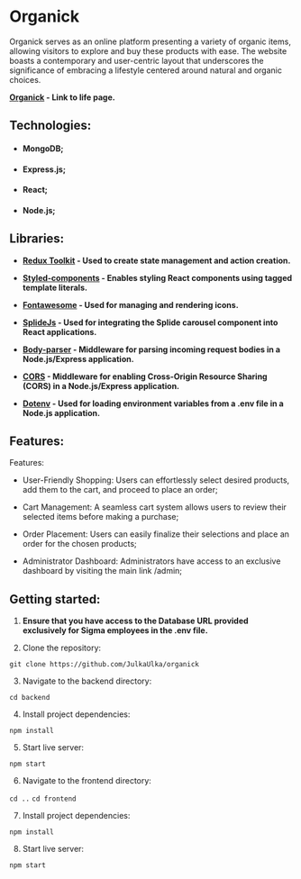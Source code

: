 # Organick

Organick serves as an online platform presenting a variety of organic items, allowing visitors to explore and buy these products with ease. The website boasts a contemporary and user-centric layout that underscores the significance of embracing a lifestyle centered around natural and organic choices.

**[Organick](http://44.218.213.24/) - Link to life page.**

## Technologies:

- #### MongoDB;
- #### Express.js;
- #### React;
- #### Node.js;

## Libraries:

+ **[Redux Toolkit]() - Used to create state management and action creation.**
+ **[Styled-components]() - Enables styling React components using tagged template literals.**
+ **[Fontawesome]() - Used for managing and rendering icons.**
+ **[SplideJs]() - Used for integrating the Splide carousel component into React applications.**

+ **[Body-parser]() - Middleware for parsing incoming request bodies in a Node.js/Express application.**
+ **[CORS]() - Middleware for enabling Cross-Origin Resource Sharing (CORS) in a Node.js/Express application.**
+ **[Dotenv]() - Used for loading environment variables from a .env file in a Node.js application.**


## Features:


Features:

- User-Friendly Shopping: Users can effortlessly select desired products, add them to the cart, and proceed to place an order;

- Cart Management: A seamless cart system allows users to review their selected items before making a purchase;

- Order Placement: Users can easily finalize their selections and place an order for the chosen products;

- Administrator Dashboard: Administrators have access to an exclusive dashboard by visiting the main link /admin;


## Getting started:

1. __Ensure that you have access to the Database URL provided exclusively for Sigma employees in the .env file.__

2. Clone the repository:

```git clone https://github.com/JulkaUlka/organick```

3. Navigate to the backend directory:

```cd backend```

4. Install project dependencies:

```npm install```

5. Start live server:

```npm start```

6. Navigate to the frontend directory:

```cd ..``` 
```cd frontend```

7. Install project dependencies:

```npm install```

8. Start live server:

```npm start```

